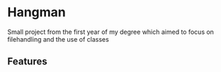 # Hangman
Small project from the first year of my degree which aimed to focus on filehandling and the use of classes

## Features
